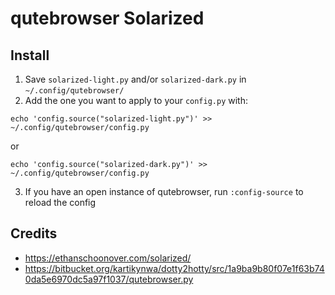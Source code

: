 # qutebrowser Solarized

## Install

1. Save `solarized-light.py` and/or `solarized-dark.py` in `~/.config/qutebrowser/`
2. Add the one you want to apply to your `config.py` with:

```shell
echo 'config.source("solarized-light.py")' >> ~/.config/qutebrowser/config.py
```

or

```shell
echo 'config.source("solarized-dark.py")' >> ~/.config/qutebrowser/config.py
```

3. If you have an open instance of qutebrowser, run `:config-source` to reload the config

## Credits

- https://ethanschoonover.com/solarized/
- https://bitbucket.org/kartikynwa/dotty2hotty/src/1a9ba9b80f07e1f63b740da5e6970dc5a97f1037/qutebrowser.py
